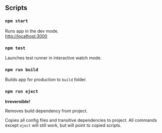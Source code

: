 ## Scripts

### `npm start`

Runs app in the dev mode.<br />
[http://localhost:3000](http://localhost:3000)

### `npm test`

Launches test runner in interactive watch mode.

### `npm run build`

Builds app for production to `build` folder.

### `npm run eject`

**Irreversible!**

Removes build dependency from project.

Copies all config files and transitive dependencies to project. All commands except `eject` will still work, but will point to copied scripts.
